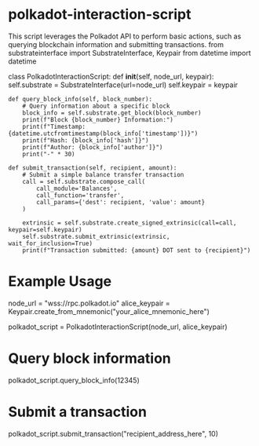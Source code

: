 # polkadot-interaction-script
 This script leverages the Polkadot API to perform basic actions, such as querying blockchain information and submitting transactions.
from substrateinterface import SubstrateInterface, Keypair
from datetime import datetime

class PolkadotInteractionScript:
    def __init__(self, node_url, keypair):
        self.substrate = SubstrateInterface(url=node_url)
        self.keypair = keypair

    def query_block_info(self, block_number):
        # Query information about a specific block
        block_info = self.substrate.get_block(block_number)
        print(f"Block {block_number} Information:")
        print(f"Timestamp: {datetime.utcfromtimestamp(block_info['timestamp'])}")
        print(f"Hash: {block_info['hash']}")
        print(f"Author: {block_info['author']}")
        print("-" * 30)

    def submit_transaction(self, recipient, amount):
        # Submit a simple balance transfer transaction
        call = self.substrate.compose_call(
            call_module='Balances',
            call_function='transfer',
            call_params={'dest': recipient, 'value': amount}
        )

        extrinsic = self.substrate.create_signed_extrinsic(call=call, keypair=self.keypair)
        self.substrate.submit_extrinsic(extrinsic, wait_for_inclusion=True)
        print(f"Transaction submitted: {amount} DOT sent to {recipient}")

# Example Usage
node_url = "wss://rpc.polkadot.io"
alice_keypair = Keypair.create_from_mnemonic("your_alice_mnemonic_here")

polkadot_script = PolkadotInteractionScript(node_url, alice_keypair)

# Query block information
polkadot_script.query_block_info(12345)

# Submit a transaction
polkadot_script.submit_transaction("recipient_address_here", 10)
